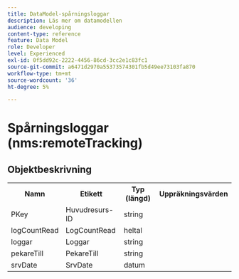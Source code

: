 ```yaml
---
title: DataModel-spårningsloggar
description: Läs mer om datamodellen
audience: developing
content-type: reference
feature: Data Model
role: Developer
level: Experienced
exl-id: 0f5dd92c-2222-4456-86cd-3cc2e1c83fc1
source-git-commit: a6471d2970a55373574301fb5d49ee73103fa870
workflow-type: tm+mt
source-wordcount: '36'
ht-degree: 5%

---
```


# Spårningsloggar (nms:remoteTracking)

## Objektbeskrivning

<table>
               <tr>
                  <th>Namn</th>
                  <th>Etikett</th>
                  <th>Typ (längd)</th>
                  <th>Uppräkningsvärden</th>
               </tr>
               <tr>
                  <td>PKey</td>
                  <td>Huvudresurs-ID</td>
                  <td>string </td>
                  <td> </td>
               </tr>
               <tr>
                  <td>logCountRead</td>
                  <td>LogCountRead</td>
                  <td>heltal </td>
                  <td> </td>
               </tr>
               <tr>
                  <td>loggar</td>
                  <td>Loggar</td>
                  <td>string </td>
                  <td> </td>
               </tr>
               <tr>
                  <td>pekareTill</td>
                  <td>PekareTill</td>
                  <td>string </td>
                  <td> </td>
               </tr>
               <tr>
                  <td>srvDate</td>
                  <td>SrvDate</td>
                  <td>datum </td>
                  <td> </td>
               </tr>
            </table>
